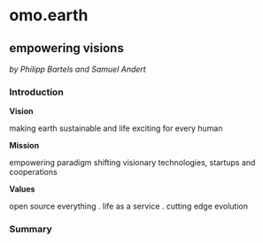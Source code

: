 # omo.earth

## empowering visions
*by Philipp Bartels and Samuel Andert*

### Introduction

**Vision**

making earth sustainable and life exciting for every human

**Mission**

empowering paradigm shifting visionary technologies, startups and cooperations

**Values**

open source everything . life as a service . cutting edge evolution

### Summary
